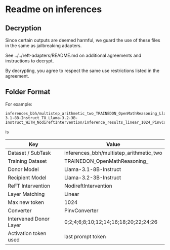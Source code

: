 # Readme on inferences

## Decryption

Since certain outputs are deemed harmful, we guard the use of these files in the same as jailbreaking adapters.

See ../../reft-adapters/README.md on additional agreements and instructions to decrypt.

By decrypting, you agree to respect the same use restrictions listed in the agreement.

## Folder Format

For example:

```
inferences_bbh/multistep_arithmetic_two_TRAINEDON_OpenMathReasoning_Llama-3.1-8B-Instruct_TO_Llama-3.2-3B-Instruct_WITH_NodireftIntervention/inference_results_linear_1024_PinvConverter_0;2;4;6;8;10;12;14;16;18;20;22;24;26_last.csv
```

is

| Key                    | Value                                   |
|------------------------|-----------------------------------------|
| Dataset / SubTask      | inferences_bbh/multistep_arithmetic_two |
| Training Dataset       | TRAINEDON_OpenMathReasoning_            |
| Donor Model            | Llama-3.1-8B-Instruct                   |
| Recipient Model        | Llama-3.2-3B-Instruct                   |
| ReFT Intervention      | NodireftIntervention                    |
| Layer Matching         | Linear                                  |
| Max new token          | 1024                                    |
| Converter              | PinvConverter                           |
| Intervened Donor Layer | 0;2;4;6;8;10;12;14;16;18;20;22;24;26    |
| Activation token used  | last prompt token                       |
